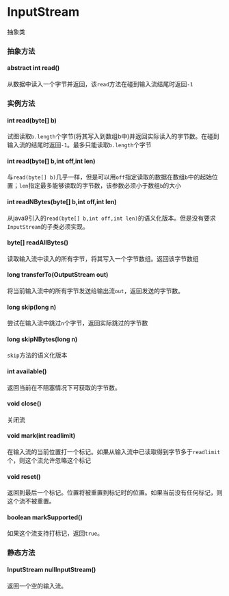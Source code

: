 # InputStream
抽象类
### 抽象方法
#### abstract int read()
从数据中读入一个字节并返回，该`read`方法在碰到输入流结尾时返回`-1`
### 实例方法
#### int read(byte\[] b)
试图读取`b.length`个字节(将其写入到数组b中)并返回实际读入的字节数。在碰到输入流的结尾时返回`-1`。最多只能读取`b.length`个字节
#### int read(byte\[] b,int off,int len)
与`read(byte[] b)`几乎一样，但是可以用`off`指定读取的数据在数组`b`中的起始位置；`len`指定最多能够读取的字节数，该参数必须小于数组`b`的大小
#### int readNBytes(byte\[] b,int off,int len)
从java9引入的`read(byte[] b,int off,int len)`的语义化版本。但是没有要求`InputStream`的子类必须实现。
#### byte\[] readAllBytes()
读取输入流中读入的所有字节，将其写入一个字节数组。返回该字节数组
#### long transferTo(OutputStream out)
将当前输入流中的所有字节发送给输出流`out`，返回发送的字节数。
#### long skip(long n)
尝试在输入流中跳过`n`个字节，返回实际跳过的字节数
#### long skipNBytes(long n)
`skip`方法的语义化版本
#### int available()
返回当前在不阻塞情况下可获取的字节数。
#### void close()
关闭流
#### void mark(int readlimit)
在输入流的当前位置打一个标记。如果从输入流中已读取得到字节多于`readlimit`个，则这个流允许忽略这个标记
#### void reset()
返回到最后一个标记。位置将被重置到标记时的位置。如果当前没有任何标记，则这个流不被重置。
#### boolean markSupported()
如果这个流支持打标记，返回`true`。
### 静态方法
#### InputStream nullInputStream()
返回一个空的输入流。
